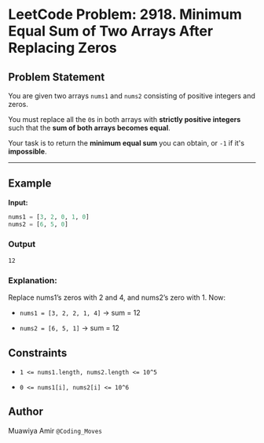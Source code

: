 # LeetCode Problem: 2918. Minimum Equal Sum of Two Arrays After Replacing Zeros

## Problem Statement

You are given two arrays `nums1` and `nums2` consisting of positive integers and zeros.

You must replace all the `0`s in both arrays with **strictly positive integers** such that the **sum of both arrays becomes equal**.

Your task is to return the **minimum equal sum** you can obtain, or `-1` if it's **impossible**.

---

## Example

**Input:**

```python
nums1 = [3, 2, 0, 1, 0]
nums2 = [6, 5, 0]
```
### Output
```
12
```
### Explanation:

Replace nums1’s zeros with 2 and 4, and nums2’s zero with 1. Now:

  + `nums1 = [3, 2, 2, 1, 4]` → sum = 12

  + `nums2 = [6, 5, 1]` → sum = 12

## Constraints
+ `1 <= nums1.length, nums2.length <= 10^5`

+ `0 <= nums1[i], nums2[i] <= 10^6`

## Author
Muawiya Amir
`@Coding_Moves`
    
